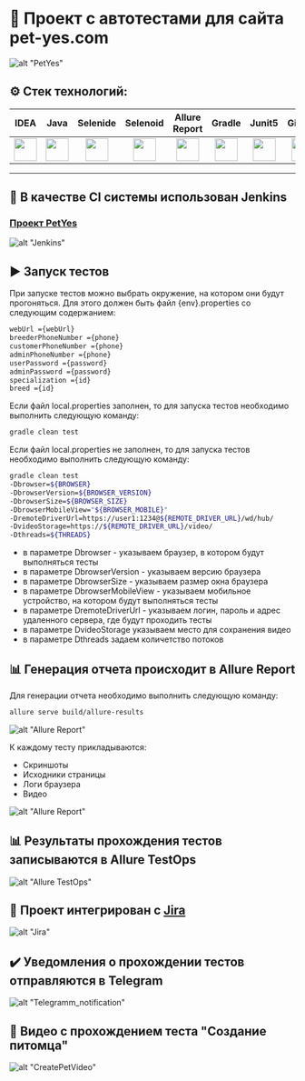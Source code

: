# :feet: Проект с автотестами для сайта pet-yes.com 

![alt "PetYes"](./images/PetYes.png "PetYes")

## :gear: Стек технологий:
| IDEA | Java | Selenide | Selenoid | Allure Report | Gradle | Junit5 | GitHub | Jenkins | Allure TO | Jira |
|:--------:|:-------------:|:---------:|:-------:|:----:|:------:|:----:|:----:|:------:|:------:|:--------:|
| <img src="images/Intelij_IDEA.svg" width="40" height="40"> | <img src="images/JAVA.svg" width="40" height="40"> | <img src="images/Selenide.svg" width="40" height="40"> | <img src="images/Selenoid.svg" width="40" height="40"> | <img src="images/Allure_Report.svg" width="40" height="40"> | <img src="images/Gradle.svg" width="40" height="40"> | <img src="images/Junit5.svg" width="40" height="40"> | <img src="images/GitHub.svg" width="40" height="40"> | <img src="images/Jenkins.svg" width="40" height="40"> | <img src="images/Allure_TO.svg" width="40" height="40"> | <img src="images/Jira.svg" width="40" height="40"> |
___

## :pushpin: В качестве CI системы использован Jenkins
### [Проект PetYes](https://jenkins.autotests.cloud/job/08-levikss-PetYes/)

![alt "Jenkins"](./images/Jenkins.png "Jenkins")

## :arrow_forward: Запуск тестов

При запуске тестов можно выбрать окружение, на котором они будут прогоняться. Для этого должен быть файл {env}.properties со следующим содержанием:
```bash
webUrl ={webUrl}
breederPhoneNumber ={phone}
customerPhoneNumber ={phone}
adminPhoneNumber ={phone}
userPassword ={password}
adminPassword ={password}
specialization ={id}
breed ={id}
```

Если файл local.properties заполнен, то для запуска тестов необходимо выполнить следующую команду:

```bash
gradle clean test
```

Если файл local.properties не заполнен, то для запуска тестов необходимо выполнить следующую команду:

```bash
gradle clean test 
-Dbrowser=${BROWSER} 
-DbrowserVersion=${BROWSER_VERSION} 
-DbrowserSize=${BROWSER_SIZE} 
-DbrowserMobileView="${BROWSER_MOBILE}" 
-DremoteDriverUrl=https://user1:1234@${REMOTE_DRIVER_URL}/wd/hub/ 
-DvideoStorage=https://${REMOTE_DRIVER_URL}/video/
-Dthreads=${THREADS}
```
- в параметре Dbrowser - указываем браузер, в котором будут выполняться тесты
- в параметре DbrowserVersion - указываем версию браузера
- в параметре DbrowserSize - указываем размер окна браузера
- в параметре DbrowserMobileView - указываем мобильное устройство, на котором будут выполняться тесты
- в параметре DremoteDriverUrl - указываем логин, пароль и адрес удаленного сервера, где будут проходить тесты 
- в параметре DvideoStorage указываем место для сохранения видео
- в параметре Dthreads задаем количетство потоков

## :bar_chart: Генерация отчета происходит в Allure Report

Для генерации отчета необходимо выполнить следующую команду:

```bash
allure serve build/allure-results
```

![alt "Allure Report"](./images/Allure_report1.png "Allure Report")

К каждому тесту прикладываются:
- Скриншоты
- Исходники страницы
- Логи браузера
- Видео

![alt "Allure Report"](./images/Allure_report2.png "Allure Report")

## :bar_chart: Результаты прохождения тестов записываются в Allure TestOps

![alt "Allure TestOps"](./images/Allure_TO.png "Allure TestOps")

## :pushpin: Проект интегрирован с [Jira](https://jira.autotests.cloud/browse/AUTO-488)

![alt "Jira"](./images/Jira.png "Jira")

## :heavy_check_mark: Уведомления о прохождении тестов отправляются в Telegram

![alt "Telegramm_notification"](./images/Telegramm_notification.png "Telegramm_notification") 

## :movie_camera: Видео с прохождением теста "Создание питомца"

![alt "CreatePetVideo"](./images/CreatePetVideo.gif "CreatePetVideo") 
